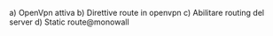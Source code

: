a) OpenVpn attiva
b) Direttive route in openvpn
c) Abilitare routing del server
d) Static route@monowall
<!--stackedit_data:
eyJoaXN0b3J5IjpbLTcxODg1ODQ0Nl19
-->